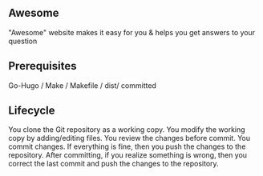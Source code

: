 ## Awesome
"Awesome" website makes it easy for you & helps you get answers to your question
## Prerequisites
Go-Hugo / Make /  Makefile /  dist/ committed
## Lifecycle
You clone the Git repository as a working copy.
You modify the working copy by adding/editing files.
You review the changes before commit.
You commit changes. If everything is fine, then you push the changes to the repository.
After committing, if you realize something is wrong, then you correct the last commit and push the changes to the repository.

